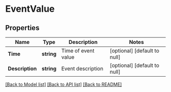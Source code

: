 # EventValue

## Properties
Name | Type | Description | Notes
------------ | ------------- | ------------- | -------------
**Time** | **string** | Time of event value | [optional] [default to null]
**Description** | **string** | Event description | [optional] [default to null]

[[Back to Model list]](../README.md#documentation-for-models) [[Back to API list]](../README.md#documentation-for-api-endpoints) [[Back to README]](../README.md)


